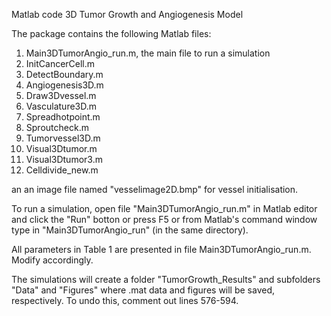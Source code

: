 Matlab code
3D Tumor Growth and Angiogenesis Model

The package contains the following Matlab files:
1. Main3DTumorAngio_run.m, the main file to run a simulation
2. InitCancerCell.m
3. DetectBoundary.m
4. Angiogenesis3D.m
5. Draw3Dvessel.m
6. Vasculature3D.m
7. Spreadhotpoint.m
8. Sproutcheck.m
9. Tumorvessel3D.m
10. Visual3Dtumor.m
11. Visual3Dtumor3.m
12. Celldivide_new.m

an an image file named "vesselimage2D.bmp" for vessel initialisation.

To run a simulation, open file "Main3DTumorAngio_run.m" in Matlab editor and click the "Run" botton or press F5 or from Matlab's command window type in "Main3DTumorAngio_run" (in the same directory).

All parameters in Table 1 are presented in file Main3DTumorAngio_run.m. Modify accordingly.

The simulations will create a folder "TumorGrowth_Results" and subfolders "Data" and "Figures" where .mat data and figures will be saved, respectively. To undo this, comment out lines 576-594.
